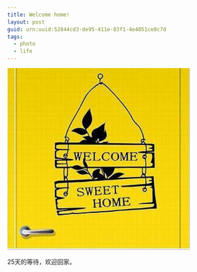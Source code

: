 ```yaml
---
title: Welcome home!
layout: post
guid: urn:uuid:52844cd3-de95-411e-83f1-4e4051ce0c7d
tags:
  - photo
  - life
---
```


<img alt="" border="0" src="/media/files/2016/welhome.jpg" width=420px>

25天的等待，欢迎回家。
